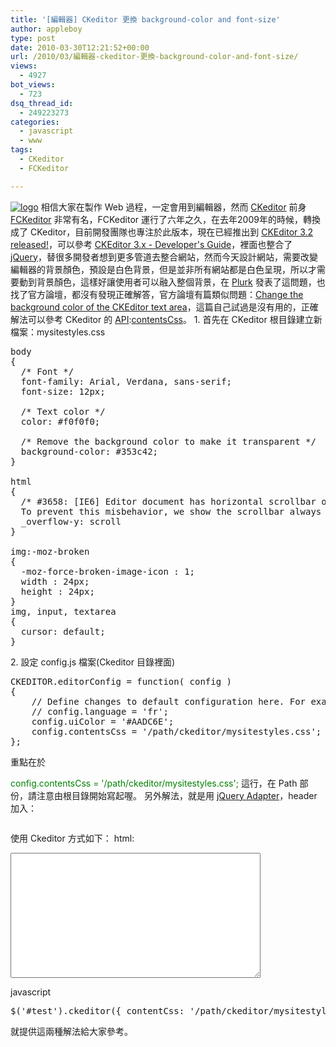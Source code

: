 ```yaml
---
title: '[編輯器] CKeditor 更換 background-color and font-size'
author: appleboy
type: post
date: 2010-03-30T12:21:52+00:00
url: /2010/03/編輯器-ckeditor-更換-background-color-and-font-size/
views:
  - 4927
bot_views:
  - 723
dsq_thread_id:
  - 249223273
categories:
  - javascript
  - www
tags:
  - CKeditor
  - FCKeditor

---
```

[<img src="https://i2.wp.com/farm5.static.flickr.com/4024/4476260884_a9464cf0e5_o.png?resize=182%2C134&#038;ssl=1" alt="logo" data-recalc-dims="1" />][1] 相信大家在製作 Web 過程，一定會用到編輯器，然而 [CKeditor][2] 前身 [FCKeditor][3] 非常有名，FCKeditor 運行了六年之久，在去年2009年的時候，轉換成了 CKeditor，目前開發團隊也專注於此版本，現在已經推出到 [CKEditor 3.2 released!][4]，可以參考 [CKEditor 3.x - Developer's Guide][5]，裡面也整合了 [jQuery][6]，替很多開發者想到更多管道去整合網站，然而今天設計網站，需要改變編輯器的背景顏色，預設是白色背景，但是並非所有網站都是白色呈現，所以才需要動到背景顏色，這樣好讓使用者可以融入整個背景，在 [Plurk][7] 發表了這問題，也找了官方論壇，都沒有發現正確解答，官方論壇有篇類似問題：[Change the background color of the CKEditor text area][8]，這篇自己試過是沒有用的，正確解法可以參考 CKeditor 的 [API][9]:[contentsCss][10]。 1. 首先在 CKeditor 根目錄建立新檔案：mysitestyles.css 

<pre class="brush: css; title: ; notranslate" title="">body
{
  /* Font */
  font-family: Arial, Verdana, sans-serif;
  font-size: 12px;

  /* Text color */
  color: #f0f0f0;

  /* Remove the background color to make it transparent */
  background-color: #353c42;
}

html
{
  /* #3658: [IE6] Editor document has horizontal scrollbar on long lines
  To prevent this misbehavior, we show the scrollbar always */
  _overflow-y: scroll
}

img:-moz-broken
{
  -moz-force-broken-image-icon : 1;
  width : 24px;
  height : 24px;
}
img, input, textarea
{
  cursor: default;
}</pre> 2. 設定 config.js 檔案(Ckeditor 目錄裡面) 

<pre class="brush: jscript; title: ; notranslate" title="">CKEDITOR.editorConfig = function( config )
{
	// Define changes to default configuration here. For example:
	// config.language = 'fr';
	config.uiColor = '#AADC6E';
	config.contentsCss = '/path/ckeditor/mysitestyles.css';
};</pre> 重點在於 

<span style="color:green">config.contentsCss = '/path/ckeditor/mysitestyles.css';</span> 這行，在 Path 部份，請注意由根目錄開始寫起喔。 另外解法，就是用 [jQuery Adapter][11]，header 加入： 

<pre class="brush: xml; title: ; notranslate" title=""></pre> 使用 Ckeditor 方式如下： html: 

<pre class="brush: xml; title: ; notranslate" title=""><textarea id="test" name="test" style="width: 400px; height: 200px" /></textarea></pre> javascript 

<pre class="brush: jscript; title: ; notranslate" title="">$('#test').ckeditor({ contentCss: '/path/ckeditor/mysitestyles.css' });</pre> 就提供這兩種解法給大家參考。

 [1]: https://www.flickr.com/photos/appleboy/4476260884/ "Flickr 上 appleboy46 的 logo"
 [2]: http://ckeditor.com/
 [3]: http://zh.wikipedia.org/zh-tw/FCKeditor
 [4]: http://ckeditor.com/blog/CKEditor_3.2_released
 [5]: http://docs.cksource.com/CKEditor_3.x/Developers_Guide
 [6]: http://jquery.com/
 [7]: http://plurk.com
 [8]: http://goo.gl/3iyL
 [9]: http://docs.cksource.com/ckeditor_api/
 [10]: http://docs.cksource.com/ckeditor_api/symbols/CKEDITOR.config.html#.contentsCss
 [11]: http://docs.cksource.com/CKEditor_3.x/Developers_Guide/jQuery_Adapter